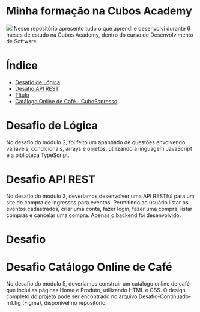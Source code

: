 <h1>Minha formação na Cubos Academy</h1>
<img loading="lazy" src=https://img.shields.io/badge/status-desenvolvendo-green)/>
Nesse repositório apresento tudo o que aprendi e desenvolvi durante 6 meses de estudo na Cubos Academy, dentro do curso de Desenvolvimento de Software.

# Índice 
* [Desafio de Lógica](#Desafio-de-Lógica)
* [Desafio API REST](#Desafio-API-REST)
* [Título](#Título)
* [Catálogo Online de Café - CuboEspresso](#Desafio-Catálogo-Online-de-Café)

# Desafio de Lógica
No desafio do módulo 2, foi feito um apanhado de questões envolvendo variáveis, condicionais, arrays e objetos, utilizando a linguagem JavaScript e a biblioteca TypeScript.

# Desafio API REST
No desafio do módulo 3, deveríamos desenvolver uma API RESTful para um site de compra de ingressos para eventos. Permitindo ao usuário listar os eventos cadastrados, criar uma conta, fazer login, fazer uma compra, listar compras e cancelar uma compra.
Apenas o backend foi desenvolvido.

# Desafio

# Desafio Catálogo Online de Café
No desafio do módulo 5, deveríamos construir um catálogo online de café que inclui as páginas Home e Produto, utilizando HTML e CSS. O design completo do projeto pode ser encontrado no arquivo Desafio-Continuado-m1.fig (Figma), disponível no repositório.
